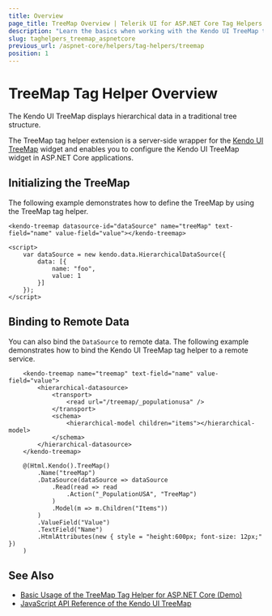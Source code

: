```yaml
---
title: Overview
page_title: TreeMap Overview | Telerik UI for ASP.NET Core Tag Helpers
description: "Learn the basics when working with the Kendo UI TreeMap tag helper for ASP.NET Core (MVC 6 or ASP.NET Core MVC)."
slug: taghelpers_treemap_aspnetcore
previous_url: /aspnet-core/helpers/tag-helpers/treemap
position: 1
---
```


# TreeMap Tag Helper Overview

The Kendo UI TreeMap displays hierarchical data in a traditional tree structure.

The TreeMap tag helper extension is a server-side wrapper for the [Kendo UI TreeMap](https://demos.telerik.com/kendo-ui/treemap/index) widget and enables you to configure the Kendo UI TreeMap widget in ASP.NET Core applications.

## Initializing the TreeMap

The following example demonstrates how to define the TreeMap by using the TreeMap tag helper.

    <kendo-treemap datasource-id="dataSource" name="treeMap" text-field="name" value-field="value"></kendo-treemap>

    <script>
        var dataSource = new kendo.data.HierarchicalDataSource({
            data: [{
                name: "foo",
                value: 1
            }]
        });
    </script>

## Binding to Remote Data

You can also bind the `DataSource` to remote data. The following example demonstrates how to bind the Kendo UI TreeMap tag helper to a remote service.

```tagHelper
    <kendo-treemap name="treemap" text-field="name" value-field="value">
        <hierarchical-datasource>
            <transport>
                <read url="/treemap/_populationusa" />
            </transport>
            <schema>
                <hierarchical-model children="items"></hierarchical-model>
            </schema>
        </hierarchical-datasource>
    </kendo-treemap>

```
```cshtml
    @(Html.Kendo().TreeMap()
        .Name("treeMap")
        .DataSource(dataSource => dataSource
            .Read(read => read
                .Action("_PopulationUSA", "TreeMap")
            )
            .Model(m => m.Children("Items"))
        )
        .ValueField("Value")
        .TextField("Name")
        .HtmlAttributes(new { style = "height:600px; font-size: 12px;" })
    )
```

## See Also

* [Basic Usage of the TreeMap Tag Helper for ASP.NET Core (Demo)](https://demos.telerik.com/aspnet-core/treemap/tag-helper)
* [JavaScript API Reference of the Kendo UI TreeMap](https://docs.telerik.com/kendo-ui/api/javascript/dataviz/ui/treemap)

